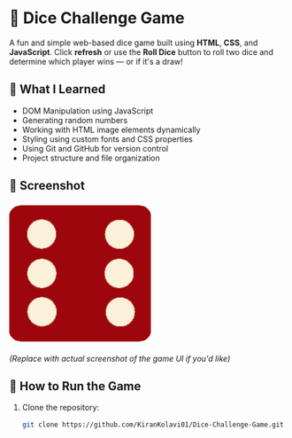 # 🎲 Dice Challenge Game

A fun and simple web-based dice game built using **HTML**, **CSS**, and **JavaScript**. Click **refresh** or use the **Roll Dice** button to roll two dice and determine which player wins — or if it's a draw!

## 🧠 What I Learned

- DOM Manipulation using JavaScript
- Generating random numbers
- Working with HTML image elements dynamically
- Styling using custom fonts and CSS properties
- Using Git and GitHub for version control
- Project structure and file organization

## 📸 Screenshot

![Game Screenshot](images/dice6.png)

*(Replace with actual screenshot of the game UI if you'd like)*

## 🚀 How to Run the Game

1. Clone the repository:
   ```bash
   git clone https://github.com/KiranKolavi01/Dice-Challenge-Game.git


